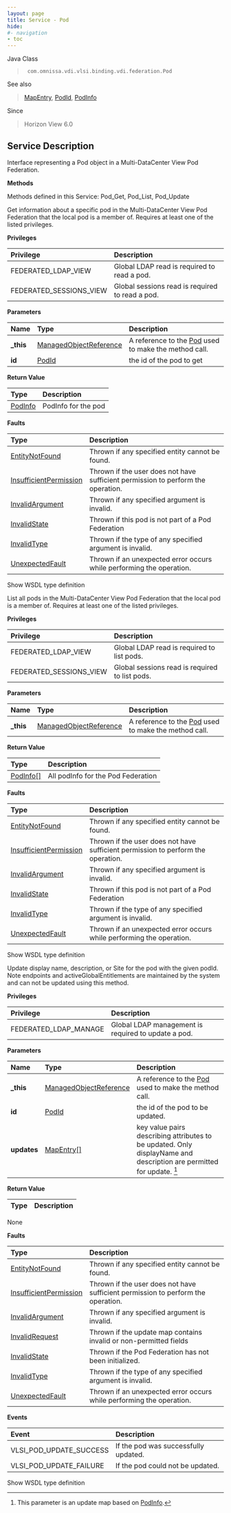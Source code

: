```yaml
---
layout: page
title: Service - Pod
hide:
#- navigation
- toc
---
```








Java Class
> ` com.omnissa.vdi.vlsi.binding.vdi.federation.Pod`

See also
> [MapEntry](vdi.util.MapEntry.md), [PodId](vdi.entity.PodId.md), [PodInfo](vdi.federation.Pod.PodInfo.md)

Since
> Horizon View 6.0





## Service Description

Interface representing a Pod object in a Multi-DataCenter View Pod Federation.

**Methods**

Methods defined in this Service:
Pod_Get, Pod_List, Pod_Update




Get information about a specific pod in the Multi-DataCenter View Pod Federation that the local pod is a member of. Requires at least one of the listed privileges.


**Privileges**

Privilege | Description
:---|:---
FEDERATED_LDAP_VIEW|  Global LDAP read is required to read a pod.
FEDERATED_SESSIONS_VIEW|  Global sessions read is required to read a pod.



**Parameters**

 Name | Type | Description
:---|:---|:---
**_this**| [ManagedObjectReference](vmodl.ManagedObjectReference.md)|  A reference to the [Pod](vdi.federation.Pod.md) used to make the method call.
**id**| [PodId](vdi.entity.PodId.md)|  the id of the pod to get




**Return Value**

Type | Description
:---|:---
[PodInfo](vdi.federation.Pod.PodInfo.md)| PodInfo for the pod



**Faults**

Type | Description
:---|:---
[EntityNotFound](vdi.fault.EntityNotFound.md)| Thrown if any specified entity cannot be found.
[InsufficientPermission](vdi.fault.InsufficientPermission.md)| Thrown if the user does not have sufficient permission to perform the operation.
[InvalidArgument](vdi.fault.InvalidArgument.md)| Thrown if any specified argument is invalid.
[InvalidState](vdi.fault.InvalidState.md)| Thrown if this pod is not part of a Pod Federation
[InvalidType](vdi.fault.InvalidType.md)| Thrown if the type of any specified argument is invalid.
[UnexpectedFault](vdi.fault.UnexpectedFault.md)| Thrown if an unexpected error occurs while performing the operation.

Show WSDL type definition







List all pods in the Multi-DataCenter View Pod Federation that the local pod is a member of. Requires at least one of the listed privileges.

**Privileges**

Privilege | Description
:---|:---
FEDERATED_LDAP_VIEW|  Global LDAP read is required to list pods.
FEDERATED_SESSIONS_VIEW|  Global sessions read is required to list pods.



**Parameters**

 Name | Type | Description
:---|:---|:---
**_this**| [ManagedObjectReference](vmodl.ManagedObjectReference.md)|  A reference to the [Pod](vdi.federation.Pod.md) used to make the method call.



**Return Value**

Type | Description
:---|:---
[PodInfo[]](vdi.federation.Pod.PodInfo.md)| All podInfo for the Pod Federation



**Faults**

Type | Description
:---|:---
[EntityNotFound](vdi.fault.EntityNotFound.md)| Thrown if any specified entity cannot be found.
[InsufficientPermission](vdi.fault.InsufficientPermission.md)| Thrown if the user does not have sufficient permission to perform the operation.
[InvalidArgument](vdi.fault.InvalidArgument.md)| Thrown if any specified argument is invalid.
[InvalidState](vdi.fault.InvalidState.md)| Thrown if this pod is not part of a Pod Federation
[InvalidType](vdi.fault.InvalidType.md)| Thrown if the type of any specified argument is invalid.
[UnexpectedFault](vdi.fault.UnexpectedFault.md)| Thrown if an unexpected error occurs while performing the operation.

Show WSDL type definition







Update display name, description, or Site for the pod with the given podId. Note endpoints and activeGlobalEntitlements are maintained by the system and can not be updated using this method.

**Privileges**

Privilege | Description
:---|:---
FEDERATED_LDAP_MANAGE|  Global LDAP management is required to update a pod.



**Parameters**

 Name | Type | Description
:---|:---|:---
**_this**| [ManagedObjectReference](vmodl.ManagedObjectReference.md)|  A reference to the [Pod](vdi.federation.Pod.md) used to make the method call.
**id**| [PodId](vdi.entity.PodId.md)|  the id of the pod to be updated.
**updates**| [MapEntry[]](vdi.util.MapEntry.md)|  key value pairs describing attributes to be updated. Only displayName and description are permitted for update. [^230]





**Return Value**

Type | Description
:---|:---
None



**Faults**

Type | Description
:---|:---
[EntityNotFound](vdi.fault.EntityNotFound.md)| Thrown if any specified entity cannot be found.
[InsufficientPermission](vdi.fault.InsufficientPermission.md)| Thrown if the user does not have sufficient permission to perform the operation.
[InvalidArgument](vdi.fault.InvalidArgument.md)| Thrown if any specified argument is invalid.
[InvalidRequest](vdi.fault.InvalidRequest.md)| Thrown if the update map contains invalid or non-permitted fields
[InvalidState](vdi.fault.InvalidState.md)| Thrown if the Pod Federation has not been initialized.
[InvalidType](vdi.fault.InvalidType.md)| Thrown if the type of any specified argument is invalid.
[UnexpectedFault](vdi.fault.UnexpectedFault.md)| Thrown if an unexpected error occurs while performing the operation.



**Events**

Event | Description
:---|:---
VLSI_POD_UPDATE_SUCCESS|  If the pod was successfully updated.
VLSI_POD_UPDATE_FAILURE|  If the pod could not be updated.

Show WSDL type definition












 


[^230]: This parameter is an update map based on [PodInfo](vdi.federation.Pod.PodInfo.md "PodInfo").